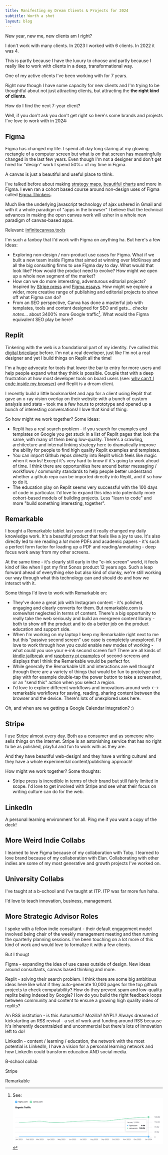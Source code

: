 ```yaml
---
title: Manifesting my Dream Clients & Projects for 2024
subtitle: Worth a shot
layout: blog
---
```


New year, new me, new clients am I right?

I don't work with many clients. In 2023 I worked with 6 clients. In 2022 it was 4.

This is partly because I have the luxury to choose and partly because I really like to work with clients in a deep, transformational way.

One of my active clients I've been working with for 7 years.

Right now though I have some capacity for new clients and I'm trying to be thoughtful about not just attracting clients, but attracting the **the right kind of clients**.

How do I find the next 7-year client?

Well, if you don't ask you don't get right so here's some brands and projects I've love to work with in 2024:

## Figma

Figma has changed my life. I spend all day long staring at my glowing rectangle of a computer screen but what is *on* that screen has meaningfully changed in the last few years. Even though I'm not a designer and don't get hired for "design" work I spend 50%+ of my time in Figma.

A canvas is just a beautiful and useful place to think.

I've talked before about making [strategy maps](https://tomcritchlow.com/2019/06/28/one-page-strategy/), [beautiful charts](https://twitter.com/tomcritchlow/status/1737153195237888061) and more in Figma. I even ran a cohort based course around non-design uses of Figma called [Figma Thinkers](https://figmathinkers.com/).

Much like the underlying javascript technology of ajax ushered in Gmail and with it a whole paradigm of "apps in the browser" I believe that the technical advances in making the open canvas work will usher in a whole new paradigm of canvas-based apps.

Relevant: [infinitecanvas.tools](https://infinitecanvas.tools/)

I'm such a fanboy that I'd work with Figma on anything ha. But here's a few ideas:

* Exploring non-design / non-product use cases for Figma. What if we built a new team inside Figma that aimed at winning over McKinsey and all the big consulting firms to use Figma day to day. What would that look like? How would the product need to evolve? How might we open up a whole new segment of the market?
* How can we do more interesting, adventurous editorial projects? Inspired by [Stripe press](https://press.stripe.com/) and [Figma essays](https://www.figma.com/file/IV5AGF2aV75vau327SUKSy/CRYPTO-PHILANTHROPY?node-id=0%3A1&utm_source=figmathinkers&utm_medium=email&utm_campaign=figma-thinkers-week-8-creative-figma-uses). How might we explore a wider, more creative range of publishing and editorial projects to show off what Figma can do?
* From an SEO perspective, Canva has done a masterful job with templates, tools and content designed for SEO and gets... *checks notes*... about 3400% more Google traffic[^figma]. What would the Figma equivalent SEO play be here?

[^figma]: See: ![](/images/2024-01-17-13-33-19.png)

## Replit

Tinkering with the web is a foundational part of my identity. I've called this [digital bricolage](https://tomcritchlow.com/2023/01/20/digital-bricolage/) before. I'm not a real developer, just like I'm not a real designer and yet I build things on Replit all the time!

I'm a huge advocate for tools that lower the bar to entry for more users and help people expand what they think is possible. Couple that with a deep frustration at how most developer tools on board users (see: [why can't I code inside my browser](https://tomcritchlow.com/2021/01/14/new-browsers/)) and Replit is a dream client.

I recently build a little bookmarklet and app for a client using Replit that gave an x-ray vision overlay on their website with a bunch of custom analysis and stats - took me a few hours to prototype and opened up a bunch of interesting conversations! I love that kind of thing.

So how might we work together? Some ideas:

* Replit has a real search problem - if you search for examples and templates on Google you get stuck in a list of Replit pages that look the same, with many of them being low-quality. There's a crawling, architecture and internal linking strategy here to dramatically improve the ability for people to find high quality Replit examples and templates.
* You can import Github repos directly into Replit which feels like magic when it works! Except it's very hard to know if it's going to work ahead of time. I think there are opportunities here around better messaging / workflows / community standards to help people better understand whether a github repo can be imported directly into Replit, and if so how to do it.
* The education play on Replit seems very successful with the 100 days of code in particular. I'd love to expand this idea into potentially more cohort-based models of building projects. Less "learn to code" and more "build something interesting, together".

## Remarkable

I bought a Remarkable tablet last year and it really changed my daily knowledge work. It's a beautiful product that feels like a joy to use. It's also directly led to me reading a *lot* more PDFs and academic papers - it's such a perfect form factor for loading up a PDF and reading/annotating - deep focus work away from my other screens.

At the same time - it's clearly still early in the "e-ink screen" world, it feels kind of like when I got my first Sonos product 12 years ago. Such a leap forward ahead of everything else but also kind of clunky, we're still working our way through what this technology can and should do and how we interact with it.

Some things I'd love to work with Remarkable on:

* They've done a great job with Instagram content - it's polished, engaging and clearly converts for them. But remarkable.com is somewhat neglected in terms of content. There's a big opportunity to really take the web seriously and build an evergreen content library - both to show off the product and to do a better job on the product education and support side.
* When I'm working on my laptop I keep my Remarkable right next to me but this "passive second screen" use case is completely unexplored. I'd love to work through how you could enable new modes of working - what could you use your e-ink second screen for? There are all kinds of [kindle jailbreak](https://github.com/dennisreimann/kindle-display) and [raspberry pi examples](https://github.com/speedyg0nz/MagInkCal) of second-screens and displays that I think the Remarkable would be perfect for.
* While generally the Remarkable UX and interactions are well thought through there are a variety of things that would be fun to prototype and play with for example double-tap the power button to take a screenshot, or an "send this" action when you select a region.
* I'd love to explore different workflows and innovations around web <--> remarkable workflows for saving, reading, sharing content between the browser and the device. There's lots of unexplored uses here.

Oh, and when are we getting a Google Calendar integration? :)

## Stripe

I use Stripe almost every day. Both as a consumer and as someone who sells things on the internet. Stripe is an astonishing service that has no right to be as polished, playful and fun to work with as they are.

And they have beautiful web-design! and they have a writing culture! and they have a whole experimental content/publishing approach!

How might we work together? Some thoughts:

* Stripe press is incredible in terms of their brand but still fairly limited in scope. I'd love to get involved with Stripe and see what their focus on writing culture can do for the web.

## LinkedIn

A personal learning environment for all. Ping me if you want a copy of the deck!

## More Weird Indie Collabs

I learned to love Figma because of my collaboration with Toby. I learned to love brand because of my collaboration with Elan. Collaborating with other indies are some of my most generative and growth projects I've worked on.

## University Collabs

I've taught at a b-school and I've taught at ITP. ITP was far more fun haha.

I'd love to teach innovation, business, management.

## More Strategic Advisor Roles

I spoke with a fellow indie consultant - their default engagement model involved being chair of the weekly management meeting and then running the quarterly planning sessions. I've been touching on a lot more of this kind of work and would love to formalize it with a few clients.



But I thougt 

Figma - expanding the idea of use cases outside of design. New ideas around consultants, canvas based thinking and more.

Replit - solving their search problem. I think there are some big ambitious ideas here like what if they auto-generate 10,000 pages for the top github projects to check compatability? How do they prevent spam and low-quality replits being indexed by Google? How do you build the right feedback loops between community and content to ensure a growing high quality index of replits?

An RSS institution - is this Automattic? Mozilla? NYPL? Always dreamed of kickstarting an RSS revival - a set of work and funding around RSS because it's inherently decentralzied and uncommercial but there's lots of innovation left to do!

LinkedIn - content / learning / education, the network with the most potential is LinkedIn, I have a vision for a personal learning network and how LinkedIn could transform education AND social media.

B-school collab

Stripe

Remarkable
